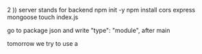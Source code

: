 2 )) server stands for backend 
npm init -y
npm install cors express mongoose
touch index.js


go to package json and write
"type": "module", after main


tomorrow we try to use a